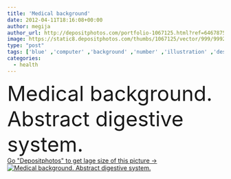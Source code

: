 ```yaml
---
title: 'Medical background'
date: 2012-04-11T18:16:08+00:00
author: megija
author_url: http://depositphotos.com/portfolio-1067125.html?ref=64678756
image: https://static8.depositphotos.com/thumbs/1067125/vector/999/9992790/api_thumb_450.jpg?forcejpeg=true
type: "post"
tags: ['blue' ,'computer' ,'background' ,'number' ,'illustration' ,'design' ,'business' ,'human' ,'abstract' ,'health' ,'healthy' ,'pattern' ,'medicine' ,'medical' ,'technology' ,'style' ,'banner' ,'modern' ,'concept' ,'cell' ,'device' ,'fingers' ,'network' ,'body' ,'cover' ,'wallpaper' ,'stomach' ,'web' ,'template' ,'biology' ,'science' ,'lung' ,'company' ,'website' ,'system' ,'layout' ,'map' ,'organ' ,'chart' ,'scheme' ,'brochure' ,'anatomy' ,'diagram' ,'digestive' ,'clinic' ,'devices' ,'ache' ,'ladies' ,'lungs' ,'digestión' ]
categories: 
  - health
---
```

<div aling="center">
            <font size="60"> Medical background. Abstract digestive system.</font>   
</div>
<div>
    <a href='https://depositphotos.com/9992790/stock-illustration-medical-background.html?ref=64678756' target=_blank > Go "Depositphotos" to get lage size of this picture ->
        <img href='https://depositphotos.com/9992790/stock-illustration-medical-background.html?ref=64678756' src='https://static8.depositphotos.com/1067125/999/v/950/depositphotos_9992790-stock-illustration-medical-background.jpg?forcejpeg=true' alt='Medical background. Abstract digestive system.' >
    </a>
</div>
